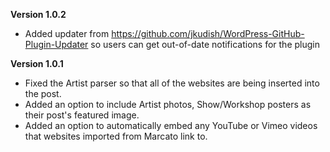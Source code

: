 **Version 1.0.2**  
* Added updater from https://github.com/jkudish/WordPress-GitHub-Plugin-Updater so users can get out-of-date notifications for the plugin

**Version 1.0.1**  
* Fixed the Artist parser so that all of the websites are being inserted into the post.  
* Added an option to include Artist photos, Show/Workshop posters as their post's featured image.  
* Added an option to automatically embed any YouTube or Vimeo videos that websites imported from Marcato link to.  